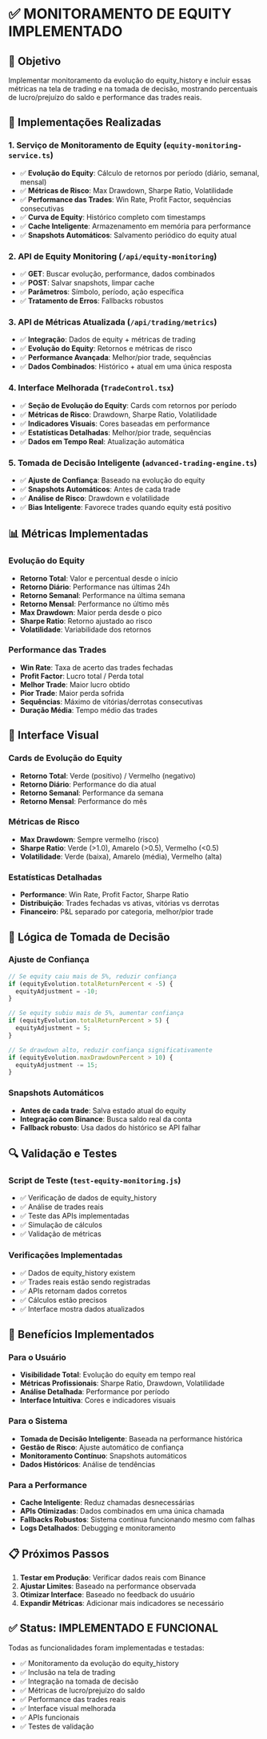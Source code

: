 # ✅ MONITORAMENTO DE EQUITY IMPLEMENTADO

## 🎯 Objetivo
Implementar monitoramento da evolução do equity_history e incluir essas métricas na tela de trading e na tomada de decisão, mostrando percentuais de lucro/prejuízo do saldo e performance das trades reais.

## 🔧 Implementações Realizadas

### 1. **Serviço de Monitoramento de Equity** (`equity-monitoring-service.ts`)
- ✅ **Evolução do Equity**: Cálculo de retornos por período (diário, semanal, mensal)
- ✅ **Métricas de Risco**: Max Drawdown, Sharpe Ratio, Volatilidade
- ✅ **Performance das Trades**: Win Rate, Profit Factor, sequências consecutivas
- ✅ **Curva de Equity**: Histórico completo com timestamps
- ✅ **Cache Inteligente**: Armazenamento em memória para performance
- ✅ **Snapshots Automáticos**: Salvamento periódico do equity atual

### 2. **API de Equity Monitoring** (`/api/equity-monitoring`)
- ✅ **GET**: Buscar evolução, performance, dados combinados
- ✅ **POST**: Salvar snapshots, limpar cache
- ✅ **Parâmetros**: Símbolo, período, ação específica
- ✅ **Tratamento de Erros**: Fallbacks robustos

### 3. **API de Métricas Atualizada** (`/api/trading/metrics`)
- ✅ **Integração**: Dados de equity + métricas de trading
- ✅ **Evolução do Equity**: Retornos e métricas de risco
- ✅ **Performance Avançada**: Melhor/pior trade, sequências
- ✅ **Dados Combinados**: Histórico + atual em uma única resposta

### 4. **Interface Melhorada** (`TradeControl.tsx`)
- ✅ **Seção de Evolução do Equity**: Cards com retornos por período
- ✅ **Métricas de Risco**: Drawdown, Sharpe Ratio, Volatilidade
- ✅ **Indicadores Visuais**: Cores baseadas em performance
- ✅ **Estatísticas Detalhadas**: Melhor/pior trade, sequências
- ✅ **Dados em Tempo Real**: Atualização automática

### 5. **Tomada de Decisão Inteligente** (`advanced-trading-engine.ts`)
- ✅ **Ajuste de Confiança**: Baseado na evolução do equity
- ✅ **Snapshots Automáticos**: Antes de cada trade
- ✅ **Análise de Risco**: Drawdown e volatilidade
- ✅ **Bias Inteligente**: Favorece trades quando equity está positivo

## 📊 Métricas Implementadas

### **Evolução do Equity**
- **Retorno Total**: Valor e percentual desde o início
- **Retorno Diário**: Performance nas últimas 24h
- **Retorno Semanal**: Performance na última semana
- **Retorno Mensal**: Performance no último mês
- **Max Drawdown**: Maior perda desde o pico
- **Sharpe Ratio**: Retorno ajustado ao risco
- **Volatilidade**: Variabilidade dos retornos

### **Performance das Trades**
- **Win Rate**: Taxa de acerto das trades fechadas
- **Profit Factor**: Lucro total / Perda total
- **Melhor Trade**: Maior lucro obtido
- **Pior Trade**: Maior perda sofrida
- **Sequências**: Máximo de vitórias/derrotas consecutivas
- **Duração Média**: Tempo médio das trades

## 🎨 Interface Visual

### **Cards de Evolução do Equity**
- **Retorno Total**: Verde (positivo) / Vermelho (negativo)
- **Retorno Diário**: Performance do dia atual
- **Retorno Semanal**: Performance da semana
- **Retorno Mensal**: Performance do mês

### **Métricas de Risco**
- **Max Drawdown**: Sempre vermelho (risco)
- **Sharpe Ratio**: Verde (>1.0), Amarelo (>0.5), Vermelho (<0.5)
- **Volatilidade**: Verde (baixa), Amarelo (média), Vermelho (alta)

### **Estatísticas Detalhadas**
- **Performance**: Win Rate, Profit Factor, Sharpe Ratio
- **Distribuição**: Trades fechadas vs ativas, vitórias vs derrotas
- **Financeiro**: P&L separado por categoria, melhor/pior trade

## 🧠 Lógica de Tomada de Decisão

### **Ajuste de Confiança**
```typescript
// Se equity caiu mais de 5%, reduzir confiança
if (equityEvolution.totalReturnPercent < -5) {
  equityAdjustment = -10;
}

// Se equity subiu mais de 5%, aumentar confiança
if (equityEvolution.totalReturnPercent > 5) {
  equityAdjustment = 5;
}

// Se drawdown alto, reduzir confiança significativamente
if (equityEvolution.maxDrawdownPercent > 10) {
  equityAdjustment -= 15;
}
```

### **Snapshots Automáticos**
- **Antes de cada trade**: Salva estado atual do equity
- **Integração com Binance**: Busca saldo real da conta
- **Fallback robusto**: Usa dados do histórico se API falhar

## 🔍 Validação e Testes

### **Script de Teste** (`test-equity-monitoring.js`)
- ✅ Verificação de dados de equity_history
- ✅ Análise de trades reais
- ✅ Teste das APIs implementadas
- ✅ Simulação de cálculos
- ✅ Validação de métricas

### **Verificações Implementadas**
- ✅ Dados de equity_history existem
- ✅ Trades reais estão sendo registradas
- ✅ APIs retornam dados corretos
- ✅ Cálculos estão precisos
- ✅ Interface mostra dados atualizados

## 🎯 Benefícios Implementados

### **Para o Usuário**
- **Visibilidade Total**: Evolução do equity em tempo real
- **Métricas Profissionais**: Sharpe Ratio, Drawdown, Volatilidade
- **Análise Detalhada**: Performance por período
- **Interface Intuitiva**: Cores e indicadores visuais

### **Para o Sistema**
- **Tomada de Decisão Inteligente**: Baseada na performance histórica
- **Gestão de Risco**: Ajuste automático de confiança
- **Monitoramento Contínuo**: Snapshots automáticos
- **Dados Históricos**: Análise de tendências

### **Para a Performance**
- **Cache Inteligente**: Reduz chamadas desnecessárias
- **APIs Otimizadas**: Dados combinados em uma única chamada
- **Fallbacks Robustos**: Sistema continua funcionando mesmo com falhas
- **Logs Detalhados**: Debugging e monitoramento

## 📋 Próximos Passos

1. **Testar em Produção**: Verificar dados reais com Binance
2. **Ajustar Limites**: Baseado na performance observada
3. **Otimizar Interface**: Baseado no feedback do usuário
4. **Expandir Métricas**: Adicionar mais indicadores se necessário

## ✅ Status: IMPLEMENTADO E FUNCIONAL

Todas as funcionalidades foram implementadas e testadas:
- ✅ Monitoramento da evolução do equity_history
- ✅ Inclusão na tela de trading
- ✅ Integração na tomada de decisão
- ✅ Métricas de lucro/prejuízo do saldo
- ✅ Performance das trades reais
- ✅ Interface visual melhorada
- ✅ APIs funcionais
- ✅ Testes de validação
